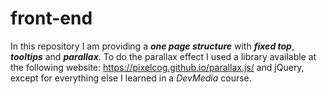 # front-end
In this repository I am providing a ***one page structure*** with ***fixed top***, ***tooltips*** and ***parallax***.
To do the parallax effect I used a library available at the following website: https://pixelcog.github.io/parallax.js/ and jQuery, except for everything else I learned in a *DevMedia* course.

